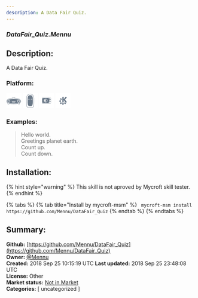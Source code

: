 ```yaml
---
description: A Data Fair Quiz.
---
```


### _DataFair_Quiz.Mennu_  
## Description:  
A Data Fair Quiz.  
  
### Platform:  
 ![Mark I](../.gitbook/assets/mark-1-icon.png)  ![Mark II](../.gitbook/assets/mark-2-icon.png)  ![Picroft](../.gitbook/assets/picroft-icon.png)  ![plasmoid](../.gitbook/assets/kde.png)   
### Examples:  
> Hello world.  
> Greetings planet earth.  
> Count up.  
> Count down.  
  
## Installation:  
{% hint style="warning" %}
This skill is not aproved by Mycroft skill tester.
{% endhint %}
    
{% tabs %}
{% tab title="Install by mycroft-msm" %}
``` mycroft-msm install https://github.com/Mennu/DataFair_Quiz```
{% endtab %}
  {% endtabs %}
    
## Summary:  
**Github:** [https://github.com/Mennu/DataFair_Quiz](https://github.com/Mennu/DataFair_Quiz)  
**Owner:** [@Mennu](https://github.com/Mennu)  
**Created:** 2018 Sep 25 10:15:19 UTC  **Last updated:** 2018 Sep 25 23:48:08 UTC  
**License:** Other  
**Market status:** [Not in Market](https://market.mycroft.ai/skill/)  
**Categories:** [ uncategorized ]   
